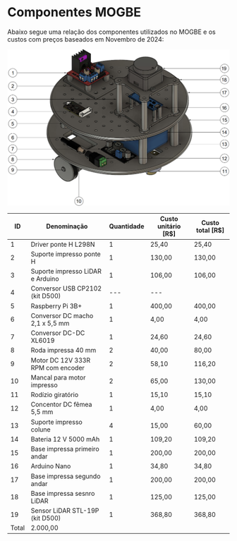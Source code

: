 # Componentes MOGBE

Abaixo segue uma relação dos componentes utilizados no MOGBE e os custos com preços baseados em Novembro de 2024:

![mogbe_assembly](img/mogbe_assembly.png)

| ID | Denominação | Quantidade | Custo unitário [R$] | Custo total [R$] |
| -- | ----------- | ---------- | ------------------- | ---------------- |
| 1 | Driver ponte H L298N | 1 | 25,40 | 25,40 |
| 2 | Suporte impresso ponte H | 1 | 130,00 | 130,00 |
| 3 | Suporte impresso LiDAR e Arduino | 1 | 106,00 | 106,00 |
| 4 | Conversor USB CP2102 (kit D500) | --- | --- |
| 5 | Raspberry Pi 3B+ | 1 | 400,00 | 400,00 |
| 6 | Conversor DC macho 2,1 x 5,5 mm | 1 | 4,00 | 4,00 |
| 7 | Conversor DC-DC XL6019 | 1 | 24,60 | 24,60 |
| 8 | Roda impressa 40 mm | 2 | 40,00 | 80,00 |
| 9 | Motor DC 12V 333R RPM com encoder | 2 | 58,10 | 116,20 |
| 10 | Mancal para motor impresso | 2 | 65,00 | 130,00 |
| 11 | Rodízio giratório | 1 | 15,10 | 15,10 |
| 12 | Concentor DC fêmea 5,5 mm | 1 | 4,00 | 4,00 |
| 13 | Suporte impresso colune | 4 | 15,00 | 60,00 |
| 14 | Bateria 12 V 5000 mAh | 1 | 109,20 | 109,20 |
| 15 | Base impressa primeiro andar | 1 | 200,00 | 200,00 |
| 16 | Arduino Nano | 1 | 34,80 | 34,80 |
| 17 | Base impressa segundo andar | 1 | 200,00 | 200,00 |
| 18 | Base impressa sesnro LiDAR | 1 | 125,00 | 125,00 |
| 19 | Sensor LiDAR STL-19P (kit D500) | 1 | 368,80 | 368,80 |
| Total | 2.000,00 | 